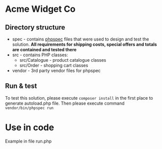 # Acme Widget Co

## Directory structure

- spec - contains [phpspec](http://www.phpspec.net/en/stable/) files that were used to design and test the solution. **All requirements for shipping costs, special offers and totals are contained and tested there**
- src - contains PHP classes:
    - src/Catalogue - product catalogue classes
    - src/Order - shopping cart classes
- vendor - 3rd party vendor files for phpspec

## Run & test

To test this solution, please execute
`composer install` in the first place to generate autoload.php file. Then please execute
command `vendor/bin/phpspec run`

# Use in code

Example in file run.php
